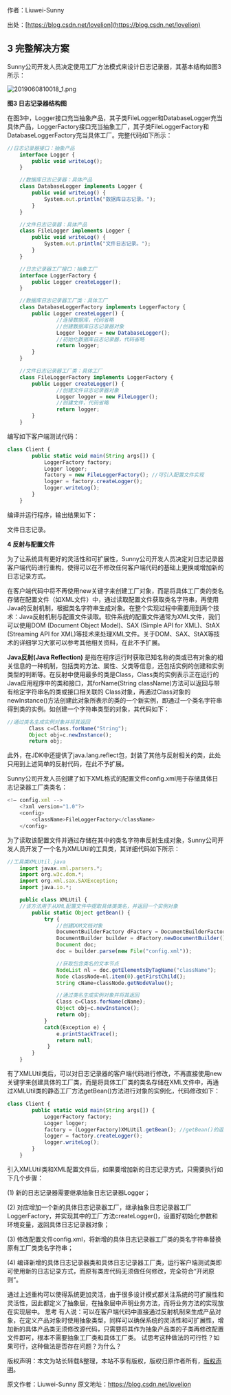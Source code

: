 

  
作者：Liuwei-Sunny

出处：[https://blog.csdn.net/lovelion](https://blog.csdn.net/lovelion)

## 3 完整解决方案

Sunny公司开发人员决定使用工厂方法模式来设计日志记录器，其基本结构如图3所示：

![2019060810018_1.png](https://gitee.com/hezhiyuan007/java-study/raw/master/images/DesignMode2/73e15801-cfca-4b39-866d-af9434808f8b.png)

**图3 日志记录器结构图**

在图3中，Logger接口充当抽象产品，其子类FileLogger和DatabaseLogger充当具体产品，LoggerFactory接口充当抽象工厂，其子类FileLoggerFactory和DatabaseLoggerFactory充当具体工厂。完整代码如下所示：

```js 
//日志记录器接口：抽象产品
    interface Logger {
        public void writeLog();
    }

    //数据库日志记录器：具体产品
    class DatabaseLogger implements Logger {
        public void writeLog() {
            System.out.println("数据库日志记录。");
        }
    }

    //文件日志记录器：具体产品
    class FileLogger implements Logger {
        public void writeLog() {
            System.out.println("文件日志记录。");
        }
    }

    //日志记录器工厂接口：抽象工厂
    interface LoggerFactory {
        public Logger createLogger();
    }

    //数据库日志记录器工厂类：具体工厂
    class DatabaseLoggerFactory implements LoggerFactory {
        public Logger createLogger() {
                //连接数据库，代码省略
                //创建数据库日志记录器对象
                Logger logger = new DatabaseLogger();
                //初始化数据库日志记录器，代码省略
                return logger;
        }
    }

    //文件日志记录器工厂类：具体工厂
    class FileLoggerFactory implements LoggerFactory {
        public Logger createLogger() {
                //创建文件日志记录器对象
                Logger logger = new FileLogger();
                //创建文件，代码省略
                return logger;
        }
    }
```

编写如下客户端测试代码：


```js 
class Client {
        public static void main(String args[]) {
            LoggerFactory factory;
            Logger logger;
            factory = new FileLoggerFactory(); //可引入配置文件实现
            logger = factory.createLogger();
            logger.writeLog();
        }
    }
```

编译并运行程序，输出结果如下：

文件日志记录。

**4 反射与配置文件**

为了让系统具有更好的灵活性和可扩展性，Sunny公司开发人员决定对日志记录器客户端代码进行重构，使得可以在不修改任何客户端代码的基础上更换或增加新的日志记录方式。

在客户端代码中将不再使用new关键字来创建工厂对象，而是将具体工厂类的类名存储在配置文件（如XML文件）中，通过读取配置文件获取类名字符串，再使用Java的反射机制，根据类名字符串生成对象。在整个实现过程中需要用到两个技术：Java反射机制与配置文件读取。软件系统的配置文件通常为XML文件，我们可以使用DOM (Document Object Model)、SAX (Simple API for XML)、StAX (Streaming API for XML)等技术来处理XML文件。关于DOM、SAX、StAX等技术的详细学习大家可以参考其他相关资料，在此不予扩展。

**Java反射(Java Reflection)** 是指在程序运行时获取已知名称的类或已有对象的相关信息的一种机制，包括类的方法、属性、父类等信息，还包括实例的创建和实例类型的判断等。在反射中使用最多的类是Class，Class类的实例表示正在运行的Java应用程序中的类和接口，其forName(String className)方法可以返回与带有给定字符串名的类或接口相关联的 Class对象，再通过Class对象的newInstance()方法创建此对象所表示的类的一个新实例，即通过一个类名字符串得到类的实例。如创建一个字符串类型的对象，其代码如下：

```js 
//通过类名生成实例对象并将其返回
       Class c=Class.forName("String");
       Object obj=c.newInstance();
       return obj;
```

此外，在JDK中还提供了java.lang.reflect包，封装了其他与反射相关的类，此处只用到上述简单的反射代码，在此不予扩展。

Sunny公司开发人员创建了如下XML格式的配置文件config.xml用于存储具体日志记录器工厂类类名：

```js 
<!— config.xml -->
    <?xml version="1.0"?>
    <config>
        <className>FileLoggerFactory</className>
    </config>
```

为了读取该配置文件并通过存储在其中的类名字符串反射生成对象，Sunny公司开发人员开发了一个名为XMLUtil的工具类，其详细代码如下所示：


```js 
//工具类XMLUtil.java
    import javax.xml.parsers.*;
    import org.w3c.dom.*;
    import org.xml.sax.SAXException;
    import java.io.*;

    public class XMLUtil {
    //该方法用于从XML配置文件中提取具体类类名，并返回一个实例对象
        public static Object getBean() {
            try {
                //创建DOM文档对象
                DocumentBuilderFactory dFactory = DocumentBuilderFactory.newInstance();
                DocumentBuilder builder = dFactory.newDocumentBuilder();
                Document doc;                           
                doc = builder.parse(new File("config.xml"));

                //获取包含类名的文本节点
                NodeList nl = doc.getElementsByTagName("className");
                Node classNode=nl.item(0).getFirstChild();
                String cName=classNode.getNodeValue();

                //通过类名生成实例对象并将其返回
                Class c=Class.forName(cName);
                Object obj=c.newInstance();
                return obj;
            }   
            catch(Exception e) {
                e.printStackTrace();
                return null;
             }
        }
    }
```

有了XMLUtil类后，可以对日志记录器的客户端代码进行修改，不再直接使用new关键字来创建具体的工厂类，而是将具体工厂类的类名存储在XML文件中，再通过XMLUtil类的静态工厂方法getBean()方法进行对象的实例化，代码修改如下：


```js 
class Client {
        public static void main(String args[]) {
            LoggerFactory factory;
            Logger logger;
            factory = (LoggerFactory)XMLUtil.getBean(); //getBean()的返回类型为Object，需要进行强制类型转换
            logger = factory.createLogger();
            logger.writeLog();
        }
    }
```

引入XMLUtil类和XML配置文件后，如果要增加新的日志记录方式，只需要执行如下几个步骤：

(1) 新的日志记录器需要继承抽象日志记录器Logger；

(2) 对应增加一个新的具体日志记录器工厂，继承抽象日志记录器工厂LoggerFactory，并实现其中的工厂方法createLogger()，设置好初始化参数和环境变量，返回具体日志记录器对象；

(3) 修改配置文件config.xml，将新增的具体日志记录器工厂类的类名字符串替换原有工厂类类名字符串；

(4) 编译新增的具体日志记录器类和具体日志记录器工厂类，运行客户端测试类即可使用新的日志记录方式，而原有类库代码无须做任何修改，完全符合“开闭原则”。

通过上述重构可以使得系统更加灵活，由于很多设计模式都关注系统的可扩展性和灵活性，因此都定义了抽象层，在抽象层中声明业务方法，而将业务方法的实现放在实现层中。
思考 有人说：可以在客户端代码中直接通过反射机制来生成产品对象，在定义产品对象时使用抽象类型，同样可以确保系统的灵活性和可扩展性，增加新的具体产品类无须修改源代码，只需要将其作为抽象产品类的子类再修改配置文件即可，根本不需要抽象工厂类和具体工厂类。 试思考这种做法的可行性？如果可行，这种做法是否存在问题？为什么？
  
版权声明：本文为站长转载&整理，本站不享有版权，版权归原作者所有，[版权声明](https://gitee.com/hezhiyuan007/java-notes/raw/master/disclaimer.md)。




原文作者：Liuwei-Sunny 原文地址：https://blog.csdn.net/lovelion